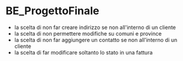 # BE_ProgettoFinale

- la scelta di non far creare indirizzo se non all'interno di un cliente
- la scelta di non permettere modifiche su comuni e province
- la scelta di non far aggiungere un contatto se non all'interno di un cliente
- la scelta di far modificare soltanto lo stato in una fattura


